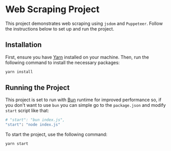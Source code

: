 # Web Scraping Project

This project demonstrates web scraping using `jsdom` and `Puppeteer`. Follow the instructions below to set up and run the project.

## Installation

First, ensure you have [Yarn](https://yarnpkg.com/) installed on your machine. Then, run the following command to install the necessary packages:

```sh
yarn install
```

## Running the Project

This project is set to run with [Bun](https://bun.sh/) runtime for improved performance so, if you don't want to use `bun` you can simple go to the `package.json` and modify `start` script like that:

```sh
# "start": "bun index.js",
"start": "node index.js"
```

To start the project, use the following command:

```sh
yarn start
```
